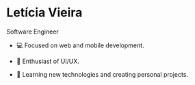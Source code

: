 # Letícia Vieira

Software Engineer

- 💻 Focused on web and mobile development.

- 🔭 Enthusiast of UI/UX.

- 🌱 Learning new technologies and creating personal projects.
